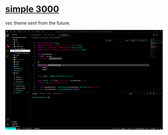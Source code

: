 # [simple 3000](https://marketplace.visualstudio.com/items?itemName=simpleshadow.simple-3000)

vsc theme sent from the future.

![Screenshot 1](images/screenshot-1.png)